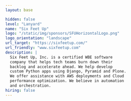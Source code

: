 ```yaml
---
layout: base

hidden: false
level: "Lanyard"
name: "Six Feet Up"
logo: "/static/img/sponsors/SFUHorizontalLogo.png"
logo_orientation: "landscape"
url_target: "https://sixfeetup.com/"
url_friendly: "www.sixfeetup.com"
description: |
  Six Feet Up, Inc. is a certified WBE software
  company that helps tech teams burn down their
  backlog and accelerate ahead. We help develop
  custom Python apps using Django, Pyramid and Plone.
  We offer assistance with AWS deployments and Cloud
  performance optimization. We believe in automation
  and orchestration.
hiring: false
---
```


